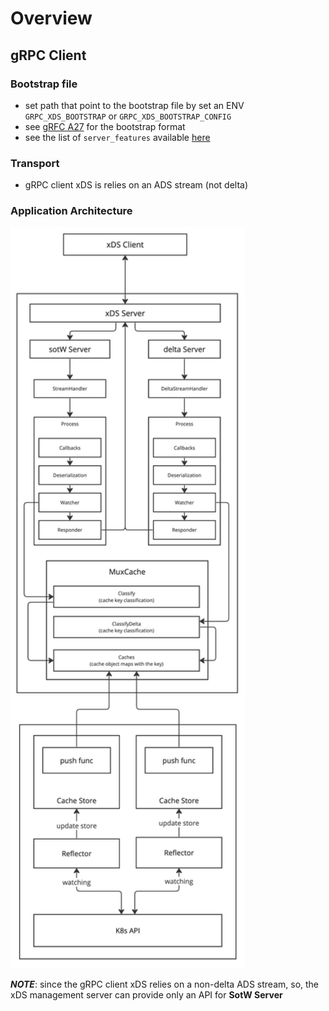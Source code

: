 # Overview


## gRPC Client

### Bootstrap file
- set path that point to the bootstrap file by set an ENV `GRPC_XDS_BOOTSTRAP` or `GRPC_XDS_BOOTSTRAP_CONFIG`
- see [gRFC A27](https://github.com/grpc/proposal/blob/master/A27-xds-global-load-balancing.md#xdsclient-and-bootstrap-file) for the bootstrap format
- see the list of `server_features` available [here](https://github.com/grpc/grpc-go/blob/eb08be40dba28d0889f187e95cf42f3984f5f9b4/xds/internal/xdsclient/bootstrap/bootstrap.go#L53)

### Transport
- gRPC client xDS is relies on an ADS stream (not delta)


### Application Architecture
<img src="./workflow.jpg" width="375">

**_NOTE_**: since the gRPC client xDS relies on a non-delta ADS stream, so, the xDS management server can provide only an API for <b>SotW Server</b>